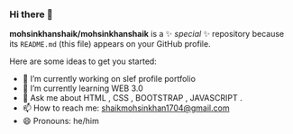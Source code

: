 ### Hi there 👋


**mohsinkhanshaik/mohsinkhanshaik** is a ✨ _special_ ✨ repository because its `README.md` (this file) appears on your GitHub profile.

Here are some ideas to get you started:

- 🔭 I’m currently working on slef profile portfolio
- 🌱 I’m currently learning WEB 3.0
- 💬 Ask me about HTML , CSS , BOOTSTRAP , JAVASCRIPT .
- 📫 How to reach me: shaikmohsinkhan1704@gmail.com
- 😄 Pronouns: he/him


